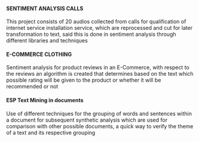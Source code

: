#### SENTIMENT ANALYSIS CALLS
This project consists of 20 audios collected from calls for qualification of internet service installation service, which are reprocessed and cut for later transformation to text, said this is done in sentiment analysis through different libraries and techniques

#### E-COMMERCE CLOTHING
Sentiment analysis for product reviews in an E-Commerce, with respect to the reviews an algorithm is created that determines based on the text which possible rating will be given to the product or whether it will be recommended or not

#### ESP Text Mining in documents
Use of different techniques for the grouping of words and sentences within a document for subsequent synthetic analysis which are used for comparison with other possible documents, a quick way to verify the theme of a text and its respective grouping
